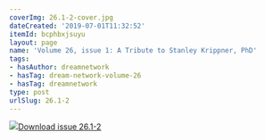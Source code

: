 ```yaml
---
coverImg: 26.1-2-cover.jpg
dateCreated: '2019-07-01T11:32:52'
itemId: bcphbxjsuyu
layout: page
name: 'Volume 26, issue 1: A Tribute to Stanley Krippner, PhD'
tags:
- hasAuthor: dreamnetwork
- hasTag: dream-network-volume-26
- hasTag: dreamnetwork
type: post
urlSlug: 26.1-2
---
```

<img class="card-journal-img" src="../images/26.1-2-rect.jpg"/><a href="../files/pdfs/Volume_26/26.1-26.2_krippner.pdf" download="">Download issue 26.1-2</a>